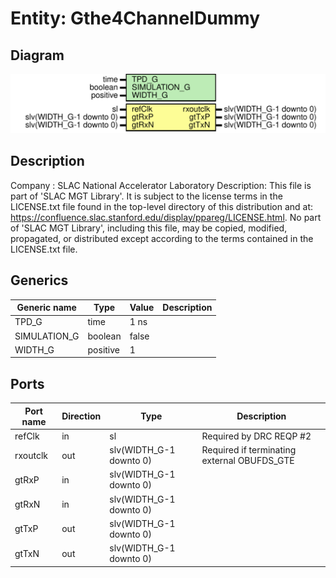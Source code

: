 # Entity: Gthe4ChannelDummy

## Diagram

![Diagram](Gthe4ChannelDummy.svg "Diagram")
## Description

Company    : SLAC National Accelerator Laboratory
Description:
This file is part of 'SLAC MGT Library'.
It is subject to the license terms in the LICENSE.txt file found in the
top-level directory of this distribution and at:
   https://confluence.slac.stanford.edu/display/ppareg/LICENSE.html.
No part of 'SLAC MGT Library', including this file,
may be copied, modified, propagated, or distributed except according to
the terms contained in the LICENSE.txt file.
## Generics

| Generic name | Type     | Value | Description |
| ------------ | -------- | ----- | ----------- |
| TPD_G        | time     | 1 ns  |             |
| SIMULATION_G | boolean  | false |             |
| WIDTH_G      | positive | 1     |             |
## Ports

| Port name | Direction | Type                    | Description                                 |
| --------- | --------- | ----------------------- | ------------------------------------------- |
| refClk    | in        | sl                      | Required by DRC REQP #2                     |
| rxoutclk  | out       | slv(WIDTH_G-1 downto 0) | Required if terminating external OBUFDS_GTE |
| gtRxP     | in        | slv(WIDTH_G-1 downto 0) |                                             |
| gtRxN     | in        | slv(WIDTH_G-1 downto 0) |                                             |
| gtTxP     | out       | slv(WIDTH_G-1 downto 0) |                                             |
| gtTxN     | out       | slv(WIDTH_G-1 downto 0) |                                             |

